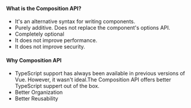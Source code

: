 #### What is the Composition API?
 * It's an alternative syntax for writing components.
 * Purely additive. Does not replace the component's options API.
 * Completely optional
 * It does not improve performance.
 * It does not improve security.

 #### Why Composition API
 * TypeScript support has always been available in previous versions of Vue. However, it wasn't ideal.The Composition API offers better TypeScript suppert out of the box.
 * Better Organization
 * Better Reusability

